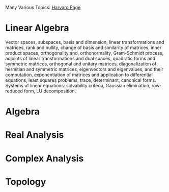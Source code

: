 Many Various Topics: [Harvard Page](http://www.math.harvard.edu/graduate/index.html#past)

# Linear Algebra
Vector spaces, subspaces, basis and dimension, linear transformations and matrices, rank and nullity, change of basis and similarity of matrices, inner product spaces, orthogonality and, orthonormality, Gram-Schmidt process, adjoints of linear transformations and dual spaces, quadratic forms and symmetric matrices, orthogonal and unitary matrices, diagonalization of hermitian and symmetric matrices, eigenvectors and eigenvalues, and their computation, exponentiation of matrices and application to differential equations, least squares problems, trace, determinant, canonical forms. Systems of linear equations: solvability criteria, Gaussian elimination, row-reduced form, LU decomposition.

# Algebra

# Real Analysis

# Complex Analysis

# Topology